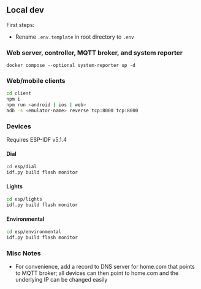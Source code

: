 ## Local dev

First steps:

- Rename `.env.template` in root directory to `.env`

### Web server, controller, MQTT broker, and system reporter

`docker compose --optional system-reporter up -d`

### Web/mobile clients

```sh
cd client
npm i
npm run <android | ios | web>
adb -s <emulator-name> reverse tcp:8000 tcp:8000
```

### Devices

Requires ESP-IDF v5.1.4

#### Dial

```sh
cd esp/dial
idf.py build flash monitor
```

#### Lights

```sh
cd esp/lights
idf.py build flash monitor
```

#### Environmental

```sh
cd esp/environmental
idf.py build flash monitor
```

### Misc Notes

- For convenience, add a record to DNS server for home.com that points to MQTT broker; all devices can then point to home.com and the underlying IP can be changed easily
